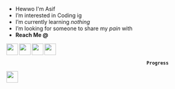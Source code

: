 -  Hewwo I'm Asif 
-  I’m interested in Coding ig
-  I’m currently learning <i>nothing</i>
-  I’m looking for someone to share my <i>pain</i> with
-  <b> Reach Me @ <b/>  
  <a href="https://instagram.com/asifuwu">
    <img  width="30" src="https://cdn.jsdelivr.net/npm/simple-icons@4.25.0/icons/instagram.svg" /> </a>
  <a href="http://t.me/asifuwu">
     <img align="left" width="30" src="https://cdn.jsdelivr.net/npm/simple-icons@4.25.0/icons/telegram.svg" /> </a> 
  <a href="https://github.com/asifuwu">
    <img  align="left" width="30" src="https://cdn.jsdelivr.net/npm/simple-icons@4.25.0/icons/github.svg" /> </a>   
   <a href="http://www.facebook.com/asifuwu">
    <img  align="left" width="30" src="https://cdn.jsdelivr.net/npm/simple-icons@5.0.0/icons/facebook.svg" /> </a>    
 
  
                                                       Progress
     
   <a href="https://www.sololearn.com/profile/21830040">
    <img  align="left" width="30" src="https://cdn.jsdelivr.net/npm/simple-icons@5.0.0/icons/sololearn.svg" /> </a>   
  
  
  
  
  
  <!---
    
      if you want to have any svg files , check on https://cdn.jsdelivr.net/npm/simple-icons@5.0.0/icons 
     
      <a href="(URL_REQUIRED)">
      <img  width="_" height="_" align="_"  src="https://cdn.jsdelivr.net/npm/simple-icons@5.0.0/icons " /> </a> 
 
  --->
 
